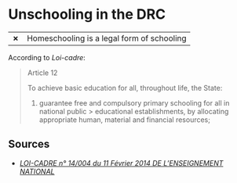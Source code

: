 # Unschooling in the DRC
| | |
|-|-|
| __✗__ | Homeschooling is a legal form of schooling |

According to _Loi-cadre_:

> Article 12
>
> To achieve basic education for all, throughout life, the State:
>
> 1. guarantee free and compulsory primary schooling for all in national public > educational establishments, by allocating appropriate human, material and
> financial resources;

## Sources

* [_LOI-CADRE n° 14/004 du 11 Février 2014 DE L’ENSEIGNEMENT NATIONAL_](https://www.unesco.org/education/edurights/media/docs/9c127aaff6ff0258fe7d6de4ad38b60190674d39.pdf)
